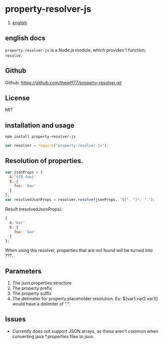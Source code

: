 # property-resolver-js

1. [english](#english-docs)

## english docs
`property-resolver-js` is a Node.js module, which provides 1 function, `resolve`.

## Github

Github: https://github.com/thejeff77/property-resolver.git

## License

MIT

## installation and usage

``` bash
npm install property-resolver-js
```

``` javascript
var resolver = require("property-resolver-js");
```

## Resolution of properties.

``` javascript
var jsonProps = {
  A:'${B.foo}'
  B: {
    foo: 'bar'
  }
};
var resolvedJsonProps = resolver.resolve(jsonProps, "${", "}", ".");
```

Result (resolvedJsonProps):
``` javascript
{
  A:'bar'
  B: {
    foo: 'bar'
  }
};
```

When using the resolver, properties that are not found will be turned into ???.

## Parameters

1. The json properties structure
2. The property prefix
3. The property suffix
4. The delimeter for property placeholder resolution. Ex: ${var1.var2.var3} would have a delimiter of ".".

## Issues

* Currently does not support JSON arrays, as these aren't common when converting java *.properties files to json.


